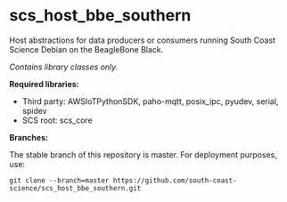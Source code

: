 # scs_host_bbe_southern
Host abstractions for data producers or consumers running South Coast Science Debian on the BeagleBone Black.

_Contains library classes only._


**Required libraries:** 

* Third party: AWSIoTPythonSDK, paho-mqtt, posix_ipc, pyudev, serial, spidev
* SCS root: scs_core


**Branches:**

The stable branch of this repository is master. For deployment purposes, use:

    git clone --branch=master https://github.com/south-coast-science/scs_host_bbe_southern.git
